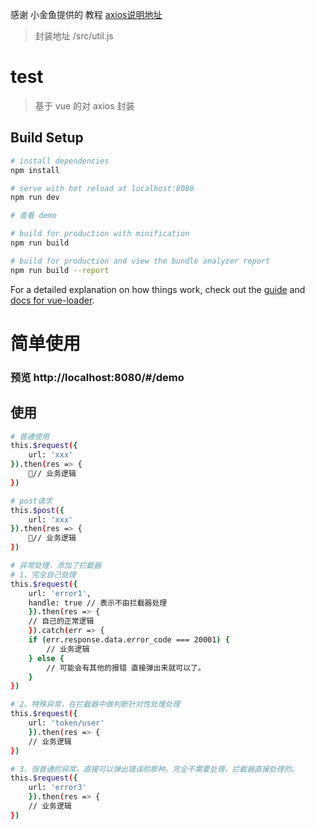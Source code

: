感谢 小金鱼提供的 教程 [axios说明地址](https://ykloveyxk.github.io/2017/02/25/axios%E5%85%A8%E6%94%BB%E7%95%A5/#more)

> 封装地址 /src/util.js
# test

> 基于 vue 的对 axios 封装

## Build Setup

``` bash
# install dependencies
npm install

# serve with hot reload at localhost:8080
npm run dev

# 查看 demo

# build for production with minification
npm run build

# build for production and view the bundle analyzer report
npm run build --report

```

For a detailed explanation on how things work, check out the [guide](http://vuejs-templates.github.io/webpack/) and [docs for vue-loader](http://vuejs.github.io/vue-loader).


# 简单使用 
### 预览 http://localhost:8080/#/demo

## 使用

``` bash
# 普通使用
this.$request({
    url: 'xxx'
}).then(res => {
    // 业务逻辑
})

# post请求
this.$post({
    url: 'xxx'
}).then(res => {
    // 业务逻辑
})

# 异常处理，添加了拦截器
# 1、完全自己处理
this.$request({
    url: 'error1',
    handle: true // 表示不由拦截器处理
    }).then(res => {
    // 自己的正常逻辑
    }).catch(err => {
    if (err.response.data.error_code === 20001) {
        // 业务逻辑
    } else {
        // 可能会有其他的报错 直接弹出来就可以了。
    }
})

# 2、特殊异常，在拦截器中做判断针对性处理处理
this.$request({
    url: 'token/user'
    }).then(res => {
    // 业务逻辑
})

# 3、很普通的异常，直接可以弹出错误的那种。完全不需要处理，拦截器直接处理的。
this.$request({
    url: 'error3'
    }).then(res => {
    // 业务逻辑
})
```